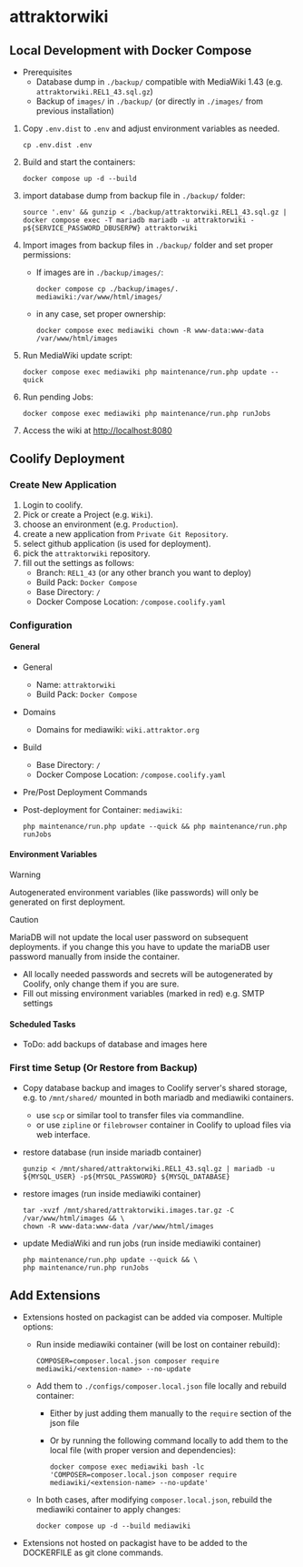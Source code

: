 # attraktorwiki

## Local Development with Docker Compose

- Prerequisites
  - Database dump in `./backup/` compatible with MediaWiki 1.43 (e.g. `attraktorwiki.REL1_43.sql.gz`)
  - Backup of `images/` in `./backup/` (or directly in `./images/` from previous installation)

1. Copy `.env.dist` to `.env` and adjust environment variables as needed.

   ```shell
   cp .env.dist .env
   ```

2. Build and start the containers:

   ```shell
   docker compose up -d --build
   ```

3. import database dump from backup file in `./backup/` folder:

   ```shell
   source '.env' && gunzip < ./backup/attraktorwiki.REL1_43.sql.gz | docker compose exec -T mariadb mariadb -u attraktorwiki -p${SERVICE_PASSWORD_DBUSERPW} attraktorwiki
   ```

4. Import images from backup files in `./backup/` folder and set proper permissions:

   - If images are in `./backup/images/`:

     ```shell
     docker compose cp ./backup/images/. mediawiki:/var/www/html/images/
     ```

   - in any case, set proper ownership:

      ```shell
      docker compose exec mediawiki chown -R www-data:www-data /var/www/html/images
      ```

5. Run MediaWiki update script:

   ```shell
   docker compose exec mediawiki php maintenance/run.php update --quick
   ```

6. Run pending Jobs:

   ```shell
   docker compose exec mediawiki php maintenance/run.php runJobs
   ```

7. Access the wiki at <http://localhost:8080>

## Coolify Deployment

### Create New Application

1. Login to coolify.
2. Pick or create a Project (e.g. `Wiki`).
3. choose an environment (e.g. `Production`).
4. create a new application from `Private Git Repository`.
5. select github application (is used for deployment).
6. pick the `attraktorwiki` repository.
7. fill out the settings as follows:
    - Branch: `REL1_43` (or any other branch you want to deploy)
    - Build Pack: `Docker Compose`
    - Base Directory: `/`
    - Docker Compose Location: `/compose.coolify.yaml`

### Configuration

#### General

- General
  - Name: `attraktorwiki`
  - Build Pack: `Docker Compose`
- Domains
  - Domains for mediawiki: `wiki.attraktor.org`
- Build
  - Base Directory: `/`
  - Docker Compose Location: `/compose.coolify.yaml`
- Pre/Post Deployment Commands
- Post-deployment for Container: `mediawiki`:

    ```shell
    php maintenance/run.php update --quick && php maintenance/run.php runJobs
    ```

#### Environment Variables

> [!WARNING]
> Autogenerated environment variables (like passwords) will only be generated on first deployment.

> [!CAUTION]
> MariaDB will not update the local user password on subsequent deployments. if you change this you have to update the mariaDB user password manually from inside the container.

- All locally needed passwords and secrets will be autogenerated by Coolify, only change them if you are sure.
- Fill out missing environment variables (marked in red) e.g. SMTP settings

#### Scheduled Tasks

- ToDo: add backups of database and images here

### First time Setup (Or Restore from Backup)

- Copy database backup and images to Coolify server's shared storage, e.g. to `/mnt/shared/` mounted in both mariadb and mediawiki containers.
  - use `scp` or similar tool to transfer files via commandline.
  - or use `zipline` or `filebrowser` container in Coolify to upload files via web interface.
- restore database (run inside mariadb container)

   ```shell
   gunzip < /mnt/shared/attraktorwiki.REL1_43.sql.gz | mariadb -u ${MYSQL_USER} -p${MYSQL_PASSWORD} ${MYSQL_DATABASE}
   ```

- restore images (run inside mediawiki container)

   ```shell
   tar -xvzf /mnt/shared/attraktorwiki.images.tar.gz -C /var/www/html/images && \
   chown -R www-data:www-data /var/www/html/images
   ```

- update MediaWiki and run jobs (run inside mediawiki container)

   ```shell
   php maintenance/run.php update --quick && \
   php maintenance/run.php runJobs
   ```

## Add Extensions

- Extensions hosted on packagist can be added via composer. Multiple options:
  - Run inside mediawiki container (will be lost on container rebuild):

    ```shell
    COMPOSER=composer.local.json composer require mediawiki/<extension-name> --no-update
    ```

  - Add them to `./configs/composer.local.json` file locally and rebuild container:
    - Either by just adding them manually to the `require` section of the json file
    - Or by running the following command locally to add them to the local file (with proper version and dependencies):

      ```shell
      docker compose exec mediawiki bash -lc 'COMPOSER=composer.local.json composer require mediawiki/<extension-name> --no-update'
      ```

  - In both cases, after modifying `composer.local.json`, rebuild the mediawiki container to apply changes:

    ```shell
    docker compose up -d --build mediawiki
    ```

- Extensions not hosted on packagist have to be added to the DOCKERFILE as git clone commands.
